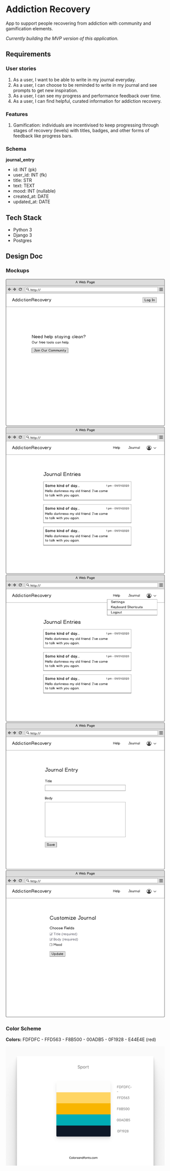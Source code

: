 # Addiction Recovery

App to support people recovering from addiction with community and gamification elements.

*Currently building the MVP version of this application.*

## Requirements

### User stories

1. As a user, I want to be able to write in my journal everyday.
1. As a user, I can choose to be reminded to write in my journal and see prompts to get new inspiration.
1. As a user, I can see my progress and performance feedback over time.
1. As a user, I can find helpful, curated information for addiction recovery.

### Features

1. Gamification: individuals are incentivised to keep progressing through stages of recovery (levels) with titles, badges, and other forms of feedback like progress bars.

### Schema

**journal_entry**

* id: INT (pk)
* user_id: INT (fk)
* title: STR
* text: TEXT
* mood: INT (nullable)
* created_at: DATE
* updated_at: DATE

## Tech Stack

* Python 3
* Django 3
* Postgres

## Design Doc

### Mockups

<img src="mockups/home_page.png" alt="home page">

<img src="mockups/user_dashboard.png" alt="user dashboard">

<img src="mockups/user_dashboard_settings.png" alt="user dashboard settings">

<img src="mockups/journal_entry.png" alt="journal entry">

<img src="mockups/journal_entry_customize.png" alt="journal entry customize">

### Color Scheme

**Colors:**
FDFDFC - FFD563 - F8B500 - 00ADB5 - 0F1928 - E44E4E (red)

<img src="mockups/color_theme.png" alt="color theme">

